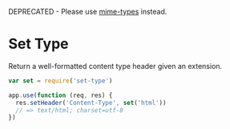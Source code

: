 
DEPRECATED - Please use [mime-types](https://github.com/expressjs/mime-types) instead.

# Set Type

Return a well-formatted content type header given an extension.

```js
var set = require('set-type')

app.use(function (req, res) {
  res.setHeader('Content-Type', set('html'))
  // => text/html; charset=utf-8
})
```
